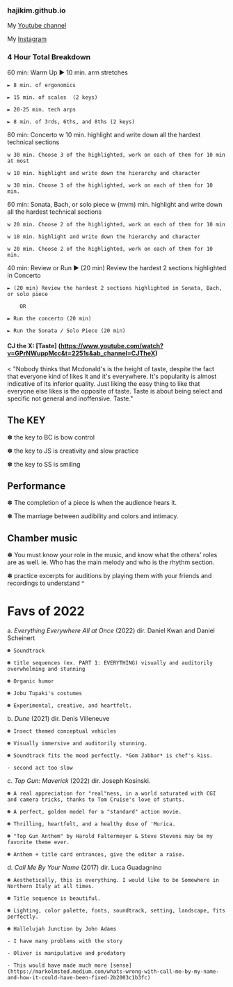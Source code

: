 ### hajikim.github.io

My [Youtube channel](https://www.youtube.com/hajikim)

My [Instagram](https://www.instagram.com/hajis_records/) 


### 4 Hour Total Breakdown
	
60 min: Warm Up 
	► 10 min. arm stretches
	
	► 8 min. of ergonomics
	
	► 15 min. of scales  (2 keys)
	
	► 20-25 min. tech arps
	
	► 8 min. of 3rds, 6ths, and 8ths (2 keys)
	
80 min: Concerto
	w 10 min. highlight and write down all the hardest technical sections
	
	w 30 min. Choose 3 of the highlighted, work on each of them for 10 min at most
	
	w 10 min. highlight and write down the hierarchy and character
	
	w 30 min. Choose 3 of the highlighted, work on each of them for 10 min.
	
60 min: Sonata, Bach, or solo piece
	w (mvm) min. highlight and write down all the hardest technical sections
	
	w 20 min. Choose 2 of the highlighted, work on each of them for 10 min
	
	w 10 min. highlight and write down the hierarchy and character
	
	w 20 min. Choose 2 of the highlighted, work on each of them for 10 min.

40 min: Review or Run 
	► (20 min) Review the hardest 2 sections highlighted in Concerto
	
	► (20 min) Review the hardest 2 sections highlighted in Sonata, Bach, or solo piece
	
		OR
		
	► Run the concerto (20 min)
	
	► Run the Sonata / Solo Piece (20 min)

#### CJ the X: [Taste] (https://www.youtube.com/watch?v=GPrNWuppMcc&t=2251s&ab_channel=CJTheX) 
< "Nobody thinks that Mcdonald's is the height of taste, despite the fact that everyone kind of likes it and it's everywhere. It's popularity is almost indicative of its inferior quality. Just liking the easy thing to like that everyone else likes is the opposite of taste. Taste is about being select and specific not general and inoffensive. Taste."

## The KEY

✽ the key to BC is bow control

✽ the key to JS is creativity and slow practice

✽ the key to SS is smiling

## Performance

✽ The completion of a piece is when the audience hears it. 

✽ The marriage between audibility and colors and intimacy. 

## Chamber music

✽ You must know your role in the music, and know what the others' roles are as well. 
ie. Who has the main melody and who is the rhythm section. 

✽ practice excerpts for auditions by playing them with your friends and recordings to understand ^ 

# Favs of 2022

a. *Everything Everywhere All at Once* (2022) dir. Daniel Kwan and Daniel Scheinert

	☻ Soundtrack
	
	☻ title sequences (ex. PART 1: EVERYTHING) visually and auditorily overwhelming and stunning 
	
	☻ Organic humor 
	
	☻ Jobu Tupaki's costumes
	
	☻ Experimental, creative, and heartfelt. 
	

b. *Dune* (2021) dir. Denis Villeneuve

	☻ Insect themed conceptual vehicles 
	
	☻ Visually immersive and auditorily stunning. 
	
	☻ Soundtrack fits the mood perfectly. *Gom Jabbar* is chef's kiss. 
	
	- second act too slow
	
	

c. *Top Gun: Maverick* (2022) dir. Joseph Kosinski.

	☻ A real appreciation for "real"ness, in a world saturated with CGI and camera tricks, thanks to Tom Cruise's love of stunts. 
	
	☻ A perfect, golden model for a "standard" action movie. 
	
	☻ Thrilling, heartfelt, and a healthy dose of 'Murica. 
	
	☻ "Top Gun Anthem" by Harold Faltermeyer & Steve Stevens may be my favorite theme ever. 
	
	☻ Anthem + title card entrances, give the editor a raise. 
	

d. *Call Me By Your Name* (2017) dir. Luca Guadagnino

	☻ Aesthetically, this is everything. I would like to be Somewhere in Northern Italy at all times. 
	
	☻ Title sequence is beautiful. 
	
	☻ Lighting, color palette, fonts, soundtrack, setting, landscape, fits perfectly.
	
	☻ Hallelujah Junction by John Adams 
	
	- I have many problems with the story 
	
	- Oliver is manipulative and predatory 
	
	- This would have made much more [sense](https://markolmsted.medium.com/whats-wrong-with-call-me-by-my-name-and-how-it-could-have-been-fixed-2b2003c1b3fc) 

